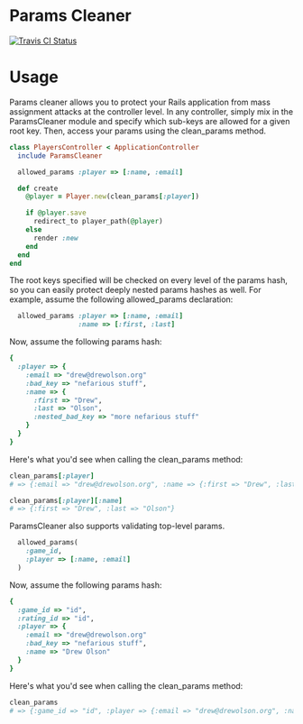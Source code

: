 Params Cleaner
===========================

[![Travis CI Status](http://travis-ci.org/drewolson/params_cleaner.png)](http://travis-ci.org/drewolson/params_cleaner)

# Usage

Params cleaner allows you to protect your Rails application from mass assignment attacks at the controller level.
In any controller, simply mix in the ParamsCleaner module and specify which sub-keys are allowed for a given
root key. Then, access your params using the clean_params method.

```ruby
class PlayersController < ApplicationController
  include ParamsCleaner

  allowed_params :player => [:name, :email]

  def create
    @player = Player.new(clean_params[:player])

    if @player.save
      redirect_to player_path(@player)
    else
      render :new
    end
  end
end
```

The root keys specified will be checked on every level of the params hash, so you can easily protect deeply nested
params hashes as well. For example, assume the following allowed_params declaration:

```ruby
  allowed_params :player => [:name, :email]
                 :name => [:first, :last]
```

Now, assume the following params hash:

```ruby
{
  :player => {
    :email => "drew@drewolson.org"
    :bad_key => "nefarious stuff",
    :name => {
      :first => "Drew",
      :last => "Olson",
      :nested_bad_key => "more nefarious stuff"
    }
  }
}
```

Here's what you'd see when calling the clean_params method:

```ruby
clean_params[:player]
# => {:email => "drew@drewolson.org", :name => {:first => "Drew", :last => "Olson"}}

clean_params[:player][:name]
# => {:first => "Drew", :last => "Olson"}
```

ParamsCleaner also supports validating top-level params.

```ruby
  allowed_params(
    :game_id,
    :player => [:name, :email]
  )
```

Now, assume the following params hash:

```ruby
{
  :game_id => "id",
  :rating_id => "id",
  :player => {
    :email => "drew@drewolson.org"
    :bad_key => "nefarious stuff",
    :name => "Drew Olson"
  }
}
```

Here's what you'd see when calling the clean_params method:

```ruby
clean_params
# => {:game_id => "id", :player => {:email => "drew@drewolson.org", :name => "Drew Olson"}}
```

